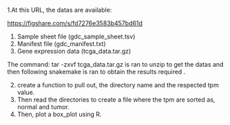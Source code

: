 1.At this URL, the datas are available:

https://figshare.com/s/fd7276e3583b457bd61d

1. Sample sheet file (gdc_sample_sheet.tsv)
2. Manifest file (gdc_manifest.txt)
3. Gene expression data (tcga_data.tar.gz)

The command: tar -zxvf tcga_data.tar.gz is ran to unzip to get the datas and then following snakemake is ran to obtain the results required .
   
2.  create a function to pull out, the directory name and the respected tpm value.
3. Then read the directories to create a file where the tpm are sorted as, normal and tumor.
4. Then, plot a box_plot using R.
